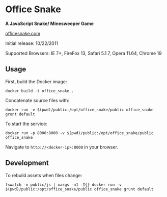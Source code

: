 # Office Snake

**A JavaScript Snake/ Minesweeper Game**

[officesnake.com](http://www.officesnake.com)

Initial release: 10/22/2011

Supported Browsers: IE 7+, FireFox 13, Safari 5.1.7, Opera 11.64, Chrome 19

## Usage

First, build the Docker image:

    docker build -t office_snake .

Concatenate source files with:

    docker run -v $(pwd)/public:/opt/office_snake/public office_snake grunt default

To start the service:

    docker run -p 8000:8000 -v $(pwd)/public:/opt/office_snake/public office_snake

Navigate to `http://<docker-ip>:8000` in your browser.

## Development

To rebuild assets when files change:

    fswatch -o public/js | xargs -n1 -I{} docker run -v $(pwd)/public:/opt/office_snake/public office_snake grunt default
